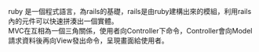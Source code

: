 ruby 是一個程式語言，為rails的基礎，rails是由ruby建構出來的模組，利用rails內的元件可以快速拼湊出一個實體。  
MVC在互相為一個三角關係，使用者向Controller下命令，Controller會向Model請求資料後再向View發出命令，呈現畫面給使用者。
